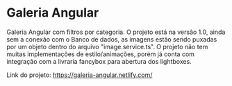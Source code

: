 
<h1>Galeria Angular</h1>
<p>Galeria Angular com filtros por categoria. O projeto está na versão 1.0, ainda sem a conexão com o Banco de dados, as imagens estão sendo puxadas por um objeto dentro do arquivo "image.service.ts". O projeto não tem muitas implementações de estilo/animações, porém já conta com integração com a livraria fancybox para abertura dos lightboxes.</p>
<p>Link do projeto: <a href="https://galeria-angular.netlify.com/">https://galeria-angular.netlify.com/</a></p>
